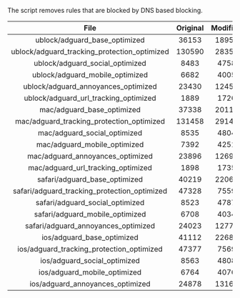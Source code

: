 The script removes rules that are blocked by DNS based blocking.


| File | Original | Modified |
|:----:|:-----:|:-----:|
| ublock/adguard_base_optimized | 36153 | 18951 |
| ublock/adguard_tracking_protection_optimized | 130590 | 28353 |
| ublock/adguard_social_optimized | 8483 | 4758 |
| ublock/adguard_mobile_optimized | 6682 | 4005 |
| ublock/adguard_annoyances_optimized | 23430 | 12459 |
| ublock/adguard_url_tracking_optimized | 1889 | 1726 |
| mac/adguard_base_optimized | 37338 | 20115 |
| mac/adguard_tracking_protection_optimized | 131458 | 29142 |
| mac/adguard_social_optimized | 8535 | 4804 |
| mac/adguard_mobile_optimized | 7392 | 4251 |
| mac/adguard_annoyances_optimized | 23896 | 12699 |
| mac/adguard_url_tracking_optimized | 1898 | 1735 |
| safari/adguard_base_optimized | 40219 | 22065 |
| safari/adguard_tracking_protection_optimized | 47328 | 7559 |
| safari/adguard_social_optimized | 8523 | 4787 |
| safari/adguard_mobile_optimized | 6708 | 4034 |
| safari/adguard_annoyances_optimized | 24023 | 12772 |
| ios/adguard_base_optimized | 41112 | 22689 |
| ios/adguard_tracking_protection_optimized | 47377 | 7569 |
| ios/adguard_social_optimized | 8563 | 4808 |
| ios/adguard_mobile_optimized | 6764 | 4076 |
| ios/adguard_annoyances_optimized | 24878 | 13164 |